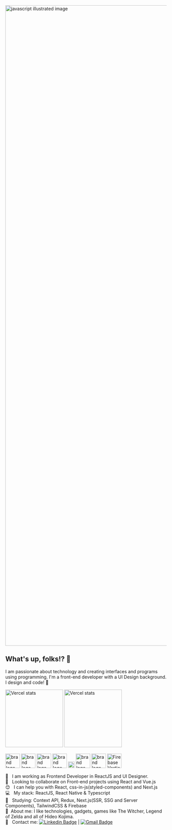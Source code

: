 <img width="2000px" src="https://developer.sabre.com/sites/default/files/2019-10/Picture4-1-1024x242_3.png" alt="javascript illustrated image">

## What's up, folks!? 👋

I am passionate about technology and creating interfaces and programs using programming.
I'm a front-end developer with a UI Design background. I design and code! 💪

<div>
  <img height="180em" src="https://github-readme-stats.vercel.app/api?username=bezerrarodrigo&show_icons=true&theme=dark" alt="Vercel stats"/>
  <img height="180em" src="https://github-readme-stats.vercel.app/api/top-langs/?username=bezerrarodrigo&layout=compact&theme=dark" alt="Vercel stats"/>
</div>

<div style="display: inline-block"><br/>
  <img alt=" brand logo" height="45" src="https://cdn.jsdelivr.net/gh/devicons/devicon/icons/html5/html5-plain-wordmark.svg" />
  <img alt=" brand logo" height="45" src="https://cdn.jsdelivr.net/gh/devicons/devicon/icons/css3/css3-plain-wordmark.svg" />
   <img alt=" brand logo" height="45" src="https://cdn.jsdelivr.net/gh/devicons/devicon/icons/javascript/javascript-plain.svg" />
   <img alt=" brand logo" height="45" src="https://cdn.jsdelivr.net/gh/devicons/devicon/icons/typescript/typescript-original.svg" />
  <img alt=" brand logo" height="20" src="https://tailwindcss.com/_next/static/media/tailwindcss-logotype-white.944c5d0ef628083bb316f9b3d643385c86bcdb3d.svg" />
  <img alt=" brand logo" height="45" src="https://cdn.jsdelivr.net/gh/devicons/devicon/icons/react/react-original-wordmark.svg" />
  <img alt=" brand logo" height="45" src="https://cdn.jsdelivr.net/gh/devicons/devicon/icons/nextjs/nextjs-line.svg" />
  <img height="45" src="https://www.nicepng.com/png/detail/23-234867_firebase-vertical-lockup-logo-firebase-logo-firebase.png" alt="Firebase Vertical Lockup Logo - Firebase Logo Firebase@nicepng.com" />
</div>

<br/>

:rocket:  &nbsp; I am working as Frontend Developer in ReactJS and UI Designer.
<br/> :purple_heart: &nbsp; Looking to collaborate on Front-end projects using React and Vue.js
<br/> :blush: &nbsp; I can help you with React, css-in-js(styled-components) and Next.js
<br/> :computer: &nbsp; My stack: ReactJS, React Native & Typescript
<br/> :memo: &nbsp; Studying: Context API, Redux, Next.js(SSR, SSG and Server Components), TailwindCSS & Firebase
<br/> 💬 &nbsp;About me: I like technologies, gadgets, games like The Witcher, Legend of Zelda and all of Hideo Kojima.
<br/> :email: &nbsp; Contact
me: [![Linkedin Badge](https://img.shields.io/badge/-RodrigoBezerra-blue?style=flat-square&logo=Linkedin&logoColor=white&link=https://www.linkedin.com/in/rodrigo-bezerra-ba9692128/)](https://www.linkedin.com/in/rodrigo-bezerra-ba9692128/)
|
[![Gmail Badge](https://img.shields.io/badge/-bezerra.rodrigo@gmail.com-c14438?style=flat-square&logo=Gmail&logoColor=white&link=mailto:bezerra.rodrigo@gmail.com)](mailto:bezerra.rodrigo@gmail.com)

